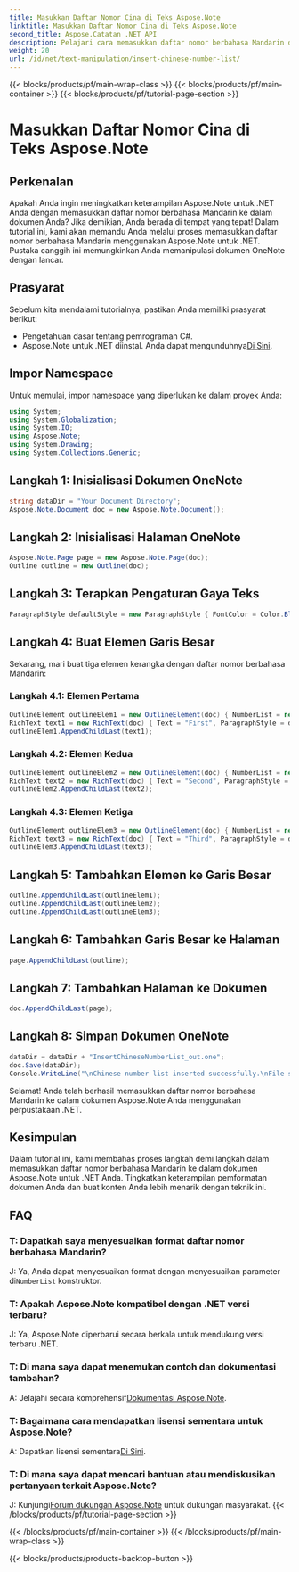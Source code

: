 ```yaml
---
title: Masukkan Daftar Nomor Cina di Teks Aspose.Note
linktitle: Masukkan Daftar Nomor Cina di Teks Aspose.Note
second_title: Aspose.Catatan .NET API
description: Pelajari cara memasukkan daftar nomor berbahasa Mandarin di Aspose.Note untuk dokumen .NET dengan mudah. Tingkatkan keterampilan pemformatan dokumen Anda dengan panduan langkah demi langkah ini.
weight: 20
url: /id/net/text-manipulation/insert-chinese-number-list/
---
```


{{< blocks/products/pf/main-wrap-class >}}
{{< blocks/products/pf/main-container >}}
{{< blocks/products/pf/tutorial-page-section >}}

# Masukkan Daftar Nomor Cina di Teks Aspose.Note

## Perkenalan
Apakah Anda ingin meningkatkan keterampilan Aspose.Note untuk .NET Anda dengan memasukkan daftar nomor berbahasa Mandarin ke dalam dokumen Anda? Jika demikian, Anda berada di tempat yang tepat! Dalam tutorial ini, kami akan memandu Anda melalui proses memasukkan daftar nomor berbahasa Mandarin menggunakan Aspose.Note untuk .NET. Pustaka canggih ini memungkinkan Anda memanipulasi dokumen OneNote dengan lancar.
## Prasyarat
Sebelum kita mendalami tutorialnya, pastikan Anda memiliki prasyarat berikut:
- Pengetahuan dasar tentang pemrograman C#.
-  Aspose.Note untuk .NET diinstal. Anda dapat mengunduhnya[Di Sini](https://releases.aspose.com/note/net/).
## Impor Namespace
Untuk memulai, impor namespace yang diperlukan ke dalam proyek Anda:
```csharp
using System;
using System.Globalization;
using System.IO;
using Aspose.Note;
using System.Drawing;
using System.Collections.Generic;
```
## Langkah 1: Inisialisasi Dokumen OneNote
```csharp
string dataDir = "Your Document Directory";
Aspose.Note.Document doc = new Aspose.Note.Document();
```
## Langkah 2: Inisialisasi Halaman OneNote
```csharp
Aspose.Note.Page page = new Aspose.Note.Page(doc);
Outline outline = new Outline(doc);
```
## Langkah 3: Terapkan Pengaturan Gaya Teks
```csharp
ParagraphStyle defaultStyle = new ParagraphStyle { FontColor = Color.Black, FontName = "Arial", FontSize = 10 };
```
## Langkah 4: Buat Elemen Garis Besar
Sekarang, mari buat tiga elemen kerangka dengan daftar nomor berbahasa Mandarin:
### Langkah 4.1: Elemen Pertama
```csharp
OutlineElement outlineElem1 = new OutlineElement(doc) { NumberList = new NumberList("{0})", NumberFormat.ChineseCounting, "Arial", 10) };
RichText text1 = new RichText(doc) { Text = "First", ParagraphStyle = defaultStyle };
outlineElem1.AppendChildLast(text1);
```
### Langkah 4.2: Elemen Kedua
```csharp
OutlineElement outlineElem2 = new OutlineElement(doc) { NumberList = new NumberList("{0})", NumberFormat.ChineseCounting, "Arial", 10) };
RichText text2 = new RichText(doc) { Text = "Second", ParagraphStyle = defaultStyle };
outlineElem2.AppendChildLast(text2);
```
### Langkah 4.3: Elemen Ketiga
```csharp
OutlineElement outlineElem3 = new OutlineElement(doc) { NumberList = new NumberList("{0})", NumberFormat.ChineseCounting, "Arial", 10) };
RichText text3 = new RichText(doc) { Text = "Third", ParagraphStyle = defaultStyle };
outlineElem3.AppendChildLast(text3);
```
## Langkah 5: Tambahkan Elemen ke Garis Besar
```csharp
outline.AppendChildLast(outlineElem1);
outline.AppendChildLast(outlineElem2);
outline.AppendChildLast(outlineElem3);
```
## Langkah 6: Tambahkan Garis Besar ke Halaman
```csharp
page.AppendChildLast(outline);
```
## Langkah 7: Tambahkan Halaman ke Dokumen
```csharp
doc.AppendChildLast(page);
```
## Langkah 8: Simpan Dokumen OneNote
```csharp
dataDir = dataDir + "InsertChineseNumberList_out.one"; 
doc.Save(dataDir);
Console.WriteLine("\nChinese number list inserted successfully.\nFile saved at " + dataDir);
```
Selamat! Anda telah berhasil memasukkan daftar nomor berbahasa Mandarin ke dalam dokumen Aspose.Note Anda menggunakan perpustakaan .NET.
## Kesimpulan
Dalam tutorial ini, kami membahas proses langkah demi langkah dalam memasukkan daftar nomor berbahasa Mandarin ke dalam dokumen Aspose.Note untuk .NET Anda. Tingkatkan keterampilan pemformatan dokumen Anda dan buat konten Anda lebih menarik dengan teknik ini.
## FAQ
### T: Dapatkah saya menyesuaikan format daftar nomor berbahasa Mandarin?
 J: Ya, Anda dapat menyesuaikan format dengan menyesuaikan parameter di`NumberList` konstruktor.
### T: Apakah Aspose.Note kompatibel dengan .NET versi terbaru?
J: Ya, Aspose.Note diperbarui secara berkala untuk mendukung versi terbaru .NET.
### T: Di mana saya dapat menemukan contoh dan dokumentasi tambahan?
A: Jelajahi secara komprehensif[Dokumentasi Aspose.Note](https://reference.aspose.com/note/net/).
### T: Bagaimana cara mendapatkan lisensi sementara untuk Aspose.Note?
 A: Dapatkan lisensi sementara[Di Sini](https://purchase.aspose.com/temporary-license/).
### T: Di mana saya dapat mencari bantuan atau mendiskusikan pertanyaan terkait Aspose.Note?
 J: Kunjungi[Forum dukungan Aspose.Note](https://forum.aspose.com/c/note/28) untuk dukungan masyarakat.
{{< /blocks/products/pf/tutorial-page-section >}}

{{< /blocks/products/pf/main-container >}}
{{< /blocks/products/pf/main-wrap-class >}}

{{< blocks/products/products-backtop-button >}}
